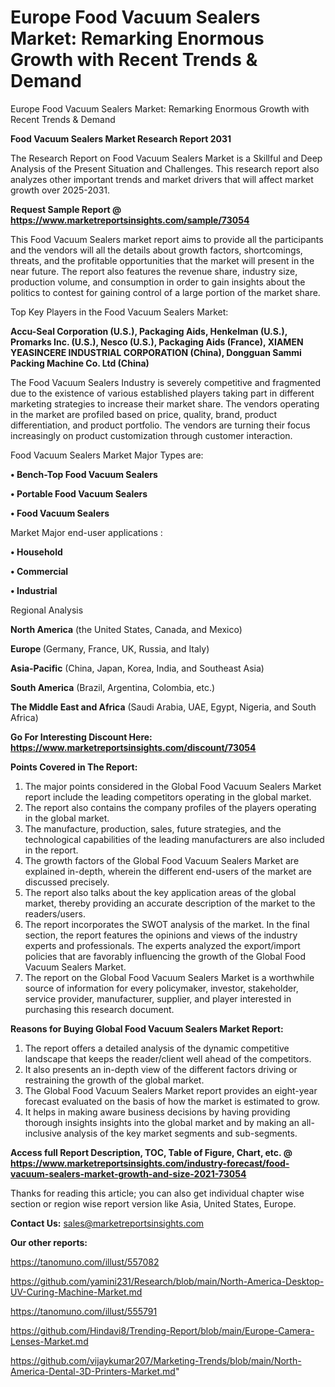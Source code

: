 # Europe Food Vacuum Sealers Market: Remarking Enormous Growth with Recent Trends & Demand
Europe Food Vacuum Sealers Market: Remarking Enormous Growth with Recent Trends & Demand

<strong>Food Vacuum Sealers Market Research Report 2031</strong>

The Research Report on Food Vacuum Sealers Market is a Skillful and Deep Analysis of the Present Situation and Challenges. This research report also analyzes other important trends and market drivers that will affect market growth over 2025-2031.

<strong>Request Sample Report @ <a href=https://www.marketreportsinsights.com/sample/73054>https://www.marketreportsinsights.com/sample/73054</a></strong>

This Food Vacuum Sealers market report aims to provide all the participants and the vendors will all the details about growth factors, shortcomings, threats, and the profitable opportunities that the market will present in the near future. The report also features the revenue share, industry size, production volume, and consumption in order to gain insights about the politics to contest for gaining control of a large portion of the market share.

Top Key Players in the Food Vacuum Sealers Market:

<strong>Accu-Seal Corporation (U.S.), Packaging Aids, Henkelman (U.S.), Promarks Inc. (U.S.), Nesco (U.S.), Packaging Aids (France), XIAMEN YEASINCERE INDUSTRIAL CORPORATION (China), Dongguan Sammi Packing Machine Co. Ltd (China)</strong>

The Food Vacuum Sealers Industry is severely competitive and fragmented due to the existence of various established players taking part in different marketing strategies to increase their market share. The vendors operating in the market are profiled based on price, quality, brand, product differentiation, and product portfolio. The vendors are turning their focus increasingly on product customization through customer interaction.

Food Vacuum Sealers Market Major Types are:

<strong>• Bench-Top Food Vacuum Sealers

• Portable Food Vacuum Sealers

• Food Vacuum Sealers</strong>

Market Major end-user applications :

<strong>• Household

• Commercial

• Industrial</strong>

Regional Analysis

</u><strong><b>North America</b></strong> (the United States, Canada, and Mexico)

<strong><b>Europe </b></strong>(Germany, France, UK, Russia, and Italy)

<strong><b>Asia-Pacific</b></strong> (China, Japan, Korea, India, and Southeast Asia)

<strong><b>South America</b></strong> (Brazil, Argentina, Colombia, etc.)

<strong><b>The Middle East and Africa</b></strong> (Saudi Arabia, UAE, Egypt, Nigeria, and South Africa)

<strong>Go For Interesting Discount Here: <a href=https://www.marketreportsinsights.com/discount/73054>https://www.marketreportsinsights.com/discount/73054</a></strong>

<strong>Points Covered in The Report:</strong>
<ol>
  <li>The major points considered in the Global Food Vacuum Sealers Market report include the leading competitors operating in the global market.</li>
  <li>The report also contains the company profiles of the players operating in the global market.</li>
  <li>The manufacture, production, sales, future strategies, and the technological capabilities of the leading manufacturers are also included in the report.</li>
  <li>The growth factors of the Global Food Vacuum Sealers Market are explained in-depth, wherein the different end-users of the market are discussed precisely.</li>
  <li>The report also talks about the key application areas of the global market, thereby providing an accurate description of the market to the readers/users.</li>
  <li>The report incorporates the SWOT analysis of the market. In the final section, the report features the opinions and views of the industry experts and professionals. The experts analyzed the export/import policies that are favorably influencing the growth of the Global Food Vacuum Sealers Market.</li>
  <li>The report on the Global Food Vacuum Sealers Market is a worthwhile source of information for every policymaker, investor, stakeholder, service provider, manufacturer, supplier, and player interested in purchasing this research document.</li>
</ol>
<strong>Reasons for Buying Global Food Vacuum Sealers Market Report:</strong>

<ol>
  <li>The report offers a detailed analysis of the dynamic competitive landscape that keeps the reader/client well ahead of the competitors.</li>
  <li>It also presents an in-depth view of the different factors driving or restraining the growth of the global market.</li>
  <li>The Global Food Vacuum Sealers Market report provides an eight-year forecast evaluated on the basis of how the market is estimated to grow.</li>
  <li>It helps in making aware business decisions by having providing thorough insights insights into the global market and by making an all-inclusive analysis of the key market segments and sub-segments.</li>
</ol>
<strong>Access full Report Description, TOC, Table of Figure, Chart, etc. @ <a href=https://www.marketreportsinsights.com/industry-forecast/food-vacuum-sealers-market-growth-and-size-2021-73054>https://www.marketreportsinsights.com/industry-forecast/food-vacuum-sealers-market-growth-and-size-2021-73054</a></strong>


Thanks for reading this article; you can also get individual chapter wise section or region wise report version like Asia, United States, Europe.

<strong>Contact Us:</strong>
sales@marketreportsinsights.com

<strong>Our other reports:</strong>

<a href=https://tanomuno.com/illust/557082>https://tanomuno.com/illust/557082</a>

<a href=https://github.com/yamini231/Research/blob/main/North-America-Desktop-UV-Curing-Machine-Market.md>https://github.com/yamini231/Research/blob/main/North-America-Desktop-UV-Curing-Machine-Market.md</a>

<a href=https://tanomuno.com/illust/555791>https://tanomuno.com/illust/555791</a>

<a href=https://github.com/Hindavi8/Trending-Report/blob/main/Europe-Camera-Lenses-Market.md>https://github.com/Hindavi8/Trending-Report/blob/main/Europe-Camera-Lenses-Market.md</a>

<a href=https://github.com/vijaykumar207/Marketing-Trends/blob/main/North-America-Dental-3D-Printers-Market.md>https://github.com/vijaykumar207/Marketing-Trends/blob/main/North-America-Dental-3D-Printers-Market.md</a>"
